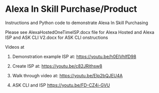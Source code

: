 # Alexa In Skill Purchase/Product

Instructions and Python code to demonstrate Alexa In Skill Purchasing

Please see AlexaHostedOneTimeISP.docx file for Alexa Hosted and Alexa ISP and ASK CLI V2.docx for ASK CLI onstructions

Videos at
1. Demonstration example ISP at: https://youtu.be/h0EIVhIfD98

2. Create ISP at: https://youtu.be/c82JRithsw8

3. Walk through video at: https://youtu.be/EIp2bQJEU4A

4. ASK CLI and ISP https://youtu.be/FD-CZ4i-GVU





